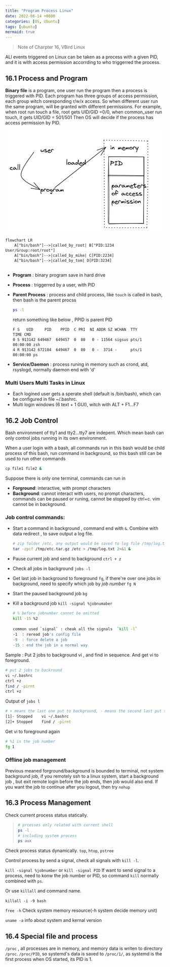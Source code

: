 ```yaml
---
title: "Program Process Linux"
date: 2022-08-14 +0800
categories: [OS, Ubuntu]
tags: [ubuntu]
mermaid: true
---
```


> Note of Charpter 16, VBird Linux

ALl events triggered on Linux can be taken as a process with a given PID, and it is with access permission accorrding to who triggerred the process.

## 16.1 Process and Program
**Binary file**  is a program, one user run the program then a process is triggered with PID.
Each program has three groups of access permission, each group witch coresponding r/w/x access.
So when different user run the same program, will be granted with different permissions.
For example, when root run touch a file, root gets UID/GID =0/0, when common_user run touch, it gets UID/GID = 501/501
Then OS will decide if the process has access permission by PID.

![Program-Process](/assets/program_process.png)

```mermaid
flowchart LR
    A["bin/bash"]-->|called_by_root| B["PID:1234 User/Group:root/root"]
    A["bin/bash"]-->|called_by_mike| C[PID:2234]
    A["bin/bash"]-->|called_by_tom| D[PID:3234]
    
```

- **Program** : binary program save in hard drive
- **Process** : triggerred by a user, with PID
- **Parent Process** : process and child process, like `touch` is called in bash, then bash is the parent procss

    ```bash
    ps -l
    ```
    return something like below , PPID is parent PID
    ```
    F S   UID     PID    PPID  C PRI  NI ADDR SZ WCHAN  TTY          TIME CMD
    0 S 913142 649467  649457  0  80   0 - 11564 sigsus pts/1    00:00:00 zsh
    4 R 913142 672184  649467  0  80   0 -  3714 -      pts/1    00:00:00 ps
    ```
- **Service/Daemon** : process runing in memory
    such as crond, atd, rsyslogd, normally daemon end with 'd'

### Multi Users Multi Tasks in Linux
- Each logined user gets a sperate shell (default is /bin/bash), which can be configured in file ~/.bashrc.
- Multi login windows (6 text + 1 GUI), witch with ALT + F1...F7


## 16.2 Job Control
Bash environment of tty1 and tty2...tty7 are indepent. Which mean bash can only control jobs running in its own environment.

When a user login with a bash, all commands run in this bash would be child process of this bash, run command in background, so this bash still can be used to run other commands
```bash
cp file1 file2 &
```

Suppose there is only one terminal, commands can run in 
- **Forground**: interactive, with prompt characters
- **Background**: cannot interact with users, no prompt characters, commands can be paused or runing, cannot be stopped by ctrl+c. vim cannot be in background.

### Job control commands:
- Start a command in background , command end with `&`. 
    Combine with data redirect , to save output a log file.
        
    ```bash
    # zip folder /etc, any output would be saved to log file /tmp/log.txt, and run in background
    tar -zpcf /tmp/etc.tar.gz /etc > /tmp/log.txt 2>&1 &
    ```

- Pause current job and send to background `ctrl + z`

- Check all jobs in background `jobs -l`

- Get last job in background to foreground `fg`, if there're over one jobs in background, need to specify which job by *job number* `fg N`

- Start the paused background job `bg ` 

- Kill a background job `kill -signal %jobnumaber`

    ```bash
    # % before jobnumber cannot be omitted
    kill -15 %2 

    common used `signal` : cheak all the signals  `kill -l`
    -1  : reread job's config file
    -9  : force delete a job
    -15 : end the job in a normal way
    ```


Sample : 
Put 2 jobs to background vi , and find in sequence. And get vi to foreground.

```bash
# put 2 jobs to backround
vi ~/.bashrc
ctrl +z
find / -pirnt
ctrl +z
```

Output of `jobs l`

```bash
# + means the last one put to background, - means the second last put to background
[1]- Stopped    vi ~/.bashrc
[2]+ Stopped    find / -pirnt   
```
    
Get vi to foreground again

```bash
# %1 is the job number
fg 1
```

### Offline job management
Previous meaned forground/background is bounded to terminal, not system background job, if you remotely ssh to a linux system, start a background job , but exit remote login before the job ends, then job would also end. If you want the job to continue after you logout, then try `nohup`


## 16.3 Process Management

Check current process status statically.

   > ```bash
   > # prcesses only related with current shell
   > ps -l
   > # including system process
   > ps aux
   > ```

Check process status dynamically.
    `top`, `htop`, `pstree`    

Control process by send a signal, check all signals with `kill -l`.

`kill -signal %jobnumber` or `kill -signal PID`
If want to send signal to a process, need to konw the job number or PID, so command `kill` normally combined with `ps`.

Or use `killall` and command name.

`killall -i -9 bash`

`free -h` Check system memory resource(-h system decide memory unit)

`uname -a` info about system and kernal version

## 16.4 Special file and process

`/proc` , all processes are in memory, and memory data is writen to directory `/proc`.
`/proc/PID`, so systemd's data is saved to `/proc/1/`, as systemd is the first process when OS started, its PID is 1.







